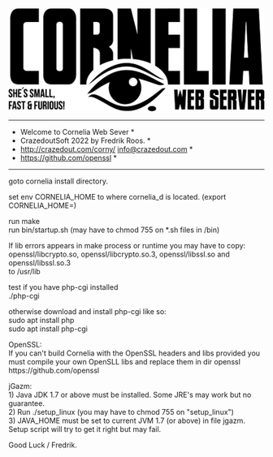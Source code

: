 
<div >
<a href="https://github.com/othneildrew/Best-README-Template">
    <img src="www/corny_logo.png" alt="Logo" width="600" >
  </a>
 
</div>

******************************************************
*  Welcome to Cornelia Web Sever                     *
*  CrazedoutSoft 2022 by Fredrik Roos.               *
*  http://crazedout.com/corny/ info@crazedout.com    *
*  https://github.com/openssl                        *
******************************************************

goto cornelia install directory.<br/>

set env CORNELIA_HOME to where cornelia_d is located.
(export CORNELIA_HOME=<path to cornelia>)

run make<br/>
run bin/startup.sh (may have to chmod 755 on *.sh files in /bin)
<p/>
If lib errors appears in make process or runtime you may have to copy: <br/>
 openssl/libcrypto.so, openssl/libcrypto.so.3, openssl/libssl.so and openssl/libssl.so.3 <br/>
to /usr/lib<br/>

test if you have php-cgi installed<br/>
./php-cgi
<p/>
otherwise download and install php-cgi like so:<br/>
sudo apt install php<br/>
sudo apt install php-cgi<br/>
<p/>
OpenSSL:<br/>
If you can't build Cornelia with the OpenSSL headers and libs provided you <br/>
must compile your own OpenSLL libs and replace them in dir openssl<br/>
https://github.com/openssl
<br/>
<p/>
jGazm:<br/>
 1) Java JDK 1.7 or above must be installed. Some JRE's may work but no guarantee.<br/>
 2) Run ./setup_linux (you may have to chmod 755 on "setup_linux")<br/>
 3) JAVA_HOME must be set to current JVM 1.7 (or above) in file jgazm. Setup script will try to get it right but may fail.<br/>

 Good Luck / Fredrik. 
